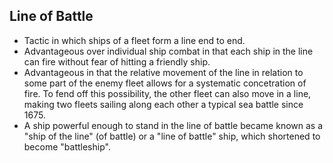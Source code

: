 Line of Battle
--------------

* Tactic in which ships of a fleet form a line end to end.
* Advantageous over individual ship combat in that each ship in the line can fire without fear of hitting a friendly ship.
* Advantageous in that the relative movement of the line in relation to some part of the enemy fleet allows for a systematic concetration of fire. To fend off this possibility, the other fleet can also move in a line, making two fleets sailing along each other a typical sea battle since 1675.
* A ship powerful enough to stand in the line of battle became known as a "ship of the line" (of battle) or a "line of battle" ship, which shortened to become "battleship".

